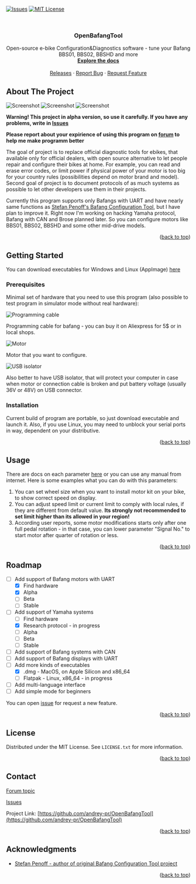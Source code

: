 <a name="readme-top"></a>

[![Issues][issues-shield]][issues-url]
[![MIT License][license-shield]][license-url]

<br />
<div align="center">

<h3 align="center">OpenBafangTool</h3>

  <p align="center">
    Open-source e-bike Configuration&Diagnostics software - tune your Bafang BBS01, BBS02, BBSHD and more
    <br />
    <a href="docs"><strong>Explore the docs</strong></a>
    <br />
    <br />
    <a href="https://github.com/andrey-pr/OpenBafangTool/releases">Releases</a>
    ·
    <a href="https://github.com/andrey-pr/OpenBafangTool/issues">Report Bug</a>
    ·
    <a href="https://github.com/andrey-pr/OpenBafangTool/issues">Request Feature</a>
  </p>
</div>

<!-- ABOUT THE PROJECT -->
## About The Project

![Screenshot](docs/assets/general_manual/device_selection_view.png)
![Screenshot](docs/assets/general_manual/main_view.png)
![Screenshot](docs/assets/general_manual/parameters_page.png)

**Warning! This project in alpha version, so use it carefully. If you have any problems, write in [Issues](https://github.com/andrey-pr/OpenBafangTool/issues)**

**Please report about your expirience of using this program on [forum](https://endless-sphere.com/sphere/threads/openbafangtool-new-open-source-bafang-configuration-tool.122809) to help me make programm better**

The goal of project is to replace official diagnostic tools for ebikes, that available only for official dealers, with open source alternative to let people repair and configure their bikes at home. For example, you can read and erase error codes, or limit power if physical power of your motor is too big for your country rules (possibilities depend on motor brand and model). Second goal of project is to document protocols of as much systems as possible to let other developers use them in their projects.

Currently this program supports only Bafangs with UART and have nearly same functions as [Stefan Penoff's Bafang Configuration Tool](https://penoff.me/2016/01/13/e-bike-conversion-software/), but I have plan to improve it. Right now I'm working on hacking Yamaha protocol, Bafang with CAN and Brose planned later. So you can configure motors like BBS01, BBS02, BBSHD and some other mid-drive models.

<p align="right">(<a href="#readme-top">back to top</a>)</p>

<!-- GETTING STARTED -->
## Getting Started

You can download executables for Windows and Linux (AppImage) [here](https://github.com/andrey-pr/OpenBafangTool/releases)

### Prerequisites

Minimal set of hardware that you need to use this program (also possible to test program in simulator mode without real hardware):

![Programming cable](docs/assets/readme/cable.webp)

Programming cable for bafang - you can buy it on Aliexpress for 5$ or in local shops.

![Motor](docs/assets/readme/motor.avif)

Motor that you want to configure.

![USB isolator](docs/assets/readme/usb-isolator.jpg)

Also better to have USB isolator, that will protect your computer in case when motor or connection cable is broken and put battery voltage (usually 36V or 48V) on USB connector.

### Installation

Current build of program are portable, so just download executable and launch it. Also, if you use Linux, you may need to unblock your serial ports in way, dependent on your distributive.

<p align="right">(<a href="#readme-top">back to top</a>)</p>

<!-- USAGE EXAMPLES -->
## Usage

There are docs on each parameter [here](docs/Bafang%20UART%20motor%20parameters.md) or you can use any manual from internet. Here is some examples what you can do with this parameters:

1. You can set wheel size when you want to install motor kit on your bike, to show correct speed on display.
2. You can adjust speed limit or current limit to comply with local rules, if they are different from default value. **Its strongly not recommended to set limit higher than its allowed in your region!**
3. According user reports, some motor modifications starts only after one full pedal rotation - in that case, you can lower parameter "Signal No." to start motor after quarter of rotation or less.

<p align="right">(<a href="#readme-top">back to top</a>)</p>

<!-- ROADMAP -->
## Roadmap

- [ ] Add support of Bafang motors with UART
  - [x] Find hardware
  - [x] Alpha
  - [ ] Beta
  - [ ] Stable
- [ ] Add support of Yamaha systems
  - [ ] Find hardware
  - [x] Research protocol - in progress
  - [ ] Alpha
  - [ ] Beta
  - [ ] Stable
- [ ] Add support of Bafang systems with CAN
- [ ] Add support of Bafang displays with UART
- [ ] Add more kinds of executables
  - [x] .dmg - MacOS, on Apple Silicon and x86_64
  - [ ] Flatpak - Linux, x86_64 - in progress
- [ ] Add multi-language interface
- [ ] Add simple mode for beginners

You can open [issue](https://github.com/andrey-pr/OpenBafangTool/issues) for request a new feature.

<p align="right">(<a href="#readme-top">back to top</a>)</p>

<!-- LICENSE -->
## License

Distributed under the MIT License. See `LICENSE.txt` for more information.

<p align="right">(<a href="#readme-top">back to top</a>)</p>

<!-- CONTACT -->
## Contact

[Forum topic](https://endless-sphere.com/sphere/threads/openbafangtool-new-open-source-bafang-configuration-tool.122809)

[Issues](https://github.com/andrey-pr/OpenBafangTool/issues)

Project Link: [https://github.com/andrey-pr/OpenBafangTool](https://github.com/andrey-pr/OpenBafangTool)

<p align="right">(<a href="#readme-top">back to top</a>)</p>

<!-- ACKNOWLEDGMENTS -->
## Acknowledgments

* [Stefan Penoff - author of original Bafang Configuration Tool project](https://penoff.me/2016/01/13/e-bike-conversion-software/)

<p align="right">(<a href="#readme-top">back to top</a>)</p>

<!-- MARKDOWN LINKS & IMAGES -->
<!-- https://www.markdownguide.org/basic-syntax/#reference-style-links -->
[issues-shield]: https://img.shields.io/github/issues/andrey-pr/OpenBafangTool.svg?style=for-the-badge
[issues-url]: https://github.com/andrey-pr/OpenBafangTool/issues
[license-shield]: https://img.shields.io/github/license/andrey-pr/OpenBafangTool.svg?style=for-the-badge
[license-url]: LICENSE.txt